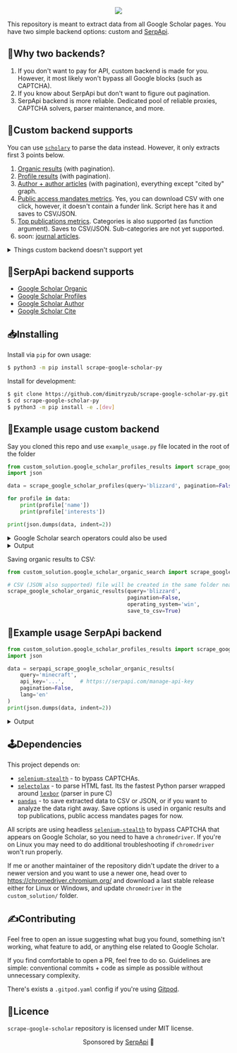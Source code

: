 <p align="center">
  <img src="https://user-images.githubusercontent.com/78694043/170675316-0d7be468-3a85-43b7-9151-260e4f2c1c7e.png" />
</p>


This repository is meant to extract data from all Google Scholar pages. You have two simple backend options: custom and [SerpApi](http://serpapi.com/).

## 🧐Why two backends?

1. If you don't want to pay for API, custom backend is made for you. However, it most likely won't bypass all Google blocks (such as CAPTCHA).
2. If you know about SerpApi but don't want to figure out pagination.
3. SerpApi backend is more reliable. Dedicated pool of reliable proxies, CAPTCHA solvers, parser maintenance, and more.


## 🧩Custom backend supports

You can use [`scholary`](https://github.com/scholarly-python-package/scholarly) to parse the data instead. However, it only extracts first 3 points below.  

1. [Organic results](https://scholar.google.com/scholar?hl=en&as_sdt=0%2C5&q=blizzard&btnG=&oq=blizz) (with pagination).
2. [Profile results](https://scholar.google.com/citations?view_op=search_authors&mauthors=blizzard&hl=en&oi=drw) (with pagination).
3. [Author + author articles](https://scholar.google.com/citations?user=6IQ8pQwAAAAJ&hl=en&oi=sra) (with pagination), everything except "cited by" graph.
4. [Public access mandates metrics](https://scholar.google.com/citations?view_op=mandates_leaderboard&hl=en). Yes, you can download CSV with one click, however, it doesn't contain a funder link. Script here has it and saves to CSV/JSON.
5. [Top publications metrics](https://scholar.google.com/citations?view_op=top_venues&hl=en). Categories is also supported (as function argument). Saves to CSV/JSON. Sub-categories are not yet supported.
6. soon: [journal articles](https://github.com/dimitryzub/scrape-google-scholar/issues/2).

<details>
<summary>Things custom backend doesn't support yet</summary>

1. Organic results filters (case law, sorting, period ranges). You can add those URL parameters yourself easily to the `google_scholar_organic_search.py` file (line `123`, `136`), where `driver.get()` is being called.
2. Author page -> cited by graph.
3. Extracting [journal articles page](https://scholar.google.com/citations?hl=uk&vq=en&view_op=list_hcore&venue=9oNLl9DgMnQJ.2022). The [issue to add this page is open](https://github.com/dimitryzub/scrape-google-scholar/issues/2).
4. [Top publications metrics page](https://scholar.google.com/citations?view_op=top_venues&hl=en). Subcategories are not yet supported, it's in a TODO list. 
5. Update [cite results](https://scholar.google.com/scholar?hl=en&as_sdt=0%2C5&q=blizzard+effects+xanax&oq=blizzard+effects+x#d=gs_cit&t=1674718593252&u=%2Fscholar%3Fq%3Dinfo%3Alm-jhjzd72UJ%3Ascholar.google.com%2F%26output%3Dcite%26scirp%3D7%26hl%3Den) page extraction.

</details>

## 🔮SerpApi backend supports

- [Google Scholar Organic](https://serpapi.com/google-scholar-organic-results)
- [Google Scholar Profiles](https://serpapi.com/google-scholar-profilesapi)
- [Google Scholar Author](https://serpapi.com/google-scholar-author-api)
- [Google Scholar Cite](https://serpapi.com/google-scholar-cite-api)

## 📥Installing

Install via `pip` for own usage:

```bash
$ python3 -m pip install scrape-google-scholar-py
```

Install for development:

```bash
$ git clone https://github.com/dimitryzub/scrape-google-scholar-py.git
$ cd scrape-google-scholar-py
$ python3 -m pip install -e .[dev]
```

## 📝Example usage custom backend

Say you cloned this repo and use `example_usage.py` file located in the root of the folder

```python
from custom_solution.google_scholar_profiles_results import scrape_google_scholar_profiles
import json

data = scrape_google_scholar_profiles(query='blizzard', pagination=False, operating_system='win')

for profile in data:
    print(profile['name'])
    print(profile['interests'])

print(json.dumps(data, indent=2))
```

<details>
<summary>Google Scholar search operators could also be used</summary>

```lang-none
label:computer_vision "Michigan State University"|"U.Michigan"
```

This query will search all profiles from 2 universities based on "computer vision" query.
</details>


<details>
<summary>Output</summary>

Regular print: 

```lang-none
Adam Lobel
['Gaming', 'Emotion regulation']
Daniel Blizzard
None
Shuo Chen
['Machine Learning', 'Data Mining', 'Artificial Intelligence']
Ian Livingston
['Human-computer interaction', 'User Experience', 'Player Experience', 'User Research', 'Games']
Minli Xu
['Game', 'Machine Learning', 'Data Science', 'Bioinformatics']
Je Seok Lee
['HCI', 'Player Experience', 'Games', 'Esports']
Alisha Ness
None
Xingyu (Alfred) Liu
['Machine Learning in Game Development']
Amanda LL Cullen
['Games Studies', 'Fan Studies', 'Live Streaming']
Nicole "Nikki" Crenshaw
['MMOs', 'Neoliberalism', 'Social Affordances', 'Identity', 'Accessibility']
```

And a JSON:

```json
[
  {
    "name": "Adam Lobel",
    "link": "https://scholar.google.com/citations?hl=en&user=_xwYD2sAAAAJ",
    "affiliations": "Blizzard Entertainment",
    "interests": [
      "Gaming",
      "Emotion regulation"
    ],
    "email": "Verified email at AdamLobel.com",
    "cited_by_count": 3593
  },
  {
    "name": "Daniel Blizzard",
    "link": "https://scholar.google.com/citations?hl=en&user=dk4LWEgAAAAJ",
    "affiliations": "",
    "interests": null,
    "email": null,
    "cited_by_count": 1041
  },
  {
    "name": "Shuo Chen",
    "link": "https://scholar.google.com/citations?hl=en&user=OBf4YnkAAAAJ",
    "affiliations": "Senior Data Scientist, Blizzard Entertainment",
    "interests": [
      "Machine Learning",
      "Data Mining",
      "Artificial Intelligence"
    ],
    "email": "Verified email at cs.cornell.edu",
    "cited_by_count": 725
  },
  {
    "name": "Ian Livingston",
    "link": "https://scholar.google.com/citations?hl=en&user=xBHVqNIAAAAJ",
    "affiliations": "Blizzard Entertainment",
    "interests": [
      "Human-computer interaction",
      "User Experience",
      "Player Experience",
      "User Research",
      "Games"
    ],
    "email": "Verified email at usask.ca",
    "cited_by_count": 652
  },
  {
    "name": "Minli Xu",
    "link": "https://scholar.google.com/citations?hl=en&user=QST5iogAAAAJ",
    "affiliations": "Blizzard Entertainment",
    "interests": [
      "Game",
      "Machine Learning",
      "Data Science",
      "Bioinformatics"
    ],
    "email": "Verified email at blizzard.com",
    "cited_by_count": 541
  },
  {
    "name": "Je Seok Lee",
    "link": "https://scholar.google.com/citations?hl=en&user=vuvtlzQAAAAJ",
    "affiliations": "Blizzard Entertainment",
    "interests": [
      "HCI",
      "Player Experience",
      "Games",
      "Esports"
    ],
    "email": "Verified email at uci.edu",
    "cited_by_count": 386
  },
  {
    "name": "Alisha Ness",
    "link": "https://scholar.google.com/citations?hl=en&user=xQuwVfkAAAAJ",
    "affiliations": "Activision Blizzard",
    "interests": null,
    "email": null,
    "cited_by_count": 324
  },
  {
    "name": "Xingyu (Alfred) Liu",
    "link": "https://scholar.google.com/citations?hl=en&user=VW9ukOwAAAAJ",
    "affiliations": "Blizzard Entertainment",
    "interests": [
      "Machine Learning in Game Development"
    ],
    "email": null,
    "cited_by_count": 256
  },
  {
    "name": "Amanda LL Cullen",
    "link": "https://scholar.google.com/citations?hl=en&user=oqna6OgAAAAJ",
    "affiliations": "Blizzard Entertainment",
    "interests": [
      "Games Studies",
      "Fan Studies",
      "Live Streaming"
    ],
    "email": null,
    "cited_by_count": 247
  },
  {
    "name": "Nicole \"Nikki\" Crenshaw",
    "link": "https://scholar.google.com/citations?hl=en&user=zmRH6E0AAAAJ",
    "affiliations": "Blizzard Entertainment",
    "interests": [
      "MMOs",
      "Neoliberalism",
      "Social Affordances",
      "Identity",
      "Accessibility"
    ],
    "email": "Verified email at uci.edu",
    "cited_by_count": 202
  }
]
```

</details>


Saving organic results to CSV:

```python
from custom_solution.google_scholar_organic_search import scrape_google_scholar_organic_results

# CSV (JSON also supported) file will be created in the same folder near the runnable script
scrape_google_scholar_organic_results(query='blizzard', 
                                      pagination=False, 
                                      operating_system='win', 
                                      save_to_csv=True)
```


## 📝Example usage SerpApi backend

```python
from custom_solution.google_scholar_profiles_results import scrape_google_scholar_profiles
import json

data = serpapi_scrape_google_scholar_organic_results(
    query='minecraft',
    api_key='...',     # https://serpapi.com/manage-api-key
    pagination=False,
    lang='en'
)
print(json.dumps(data, indent=2))
```

<details>
<summary>Output</summary>

```json
[
  {
    "position": 0,
    "title": "Mining learning and crafting scientific experiments: a literature review on the use of minecraft in education and research",
    "result_id": "61OUs-3P374J",
    "link": "https://www.jstor.org/stable/pdf/jeductechsoci.19.2.355.pdf?&seq=1",
    "snippet": "\u2026 Minecraft have aroused the attention of teachers and researchers alike. To gain insights into the applicability of Minecraft, \u2026 our own considerable experience with Minecraft in courses on \u2026",
    "publication_info": {
      "summary": "S Nebel, S Schneider, GD Rey - Journal of Educational Technology & \u2026, 2016 - JSTOR",
      "authors": [
        {
          "name": "S Nebel",
          "link": "https://scholar.google.com/citations?user=_WTrwUwAAAAJ&hl=en&oi=sra",
          "serpapi_scholar_link": "https://serpapi.com/search.json?author_id=_WTrwUwAAAAJ&engine=google_scholar_author&hl=en", 
          "author_id": "_WTrwUwAAAAJ"
        },
        {
          "name": "S Schneider",
          "link": "https://scholar.google.com/citations?user=6Lh4FBMAAAAJ&hl=en&oi=sra",
          "serpapi_scholar_link": "https://serpapi.com/search.json?author_id=6Lh4FBMAAAAJ&engine=google_scholar_author&hl=en", 
          "author_id": "6Lh4FBMAAAAJ"
        },
        {
          "name": "GD Rey",
          "link": "https://scholar.google.com/citations?user=jCilMQoAAAAJ&hl=en&oi=sra",
          "serpapi_scholar_link": "https://serpapi.com/search.json?author_id=jCilMQoAAAAJ&engine=google_scholar_author&hl=en", 
          "author_id": "jCilMQoAAAAJ"
        }
      ]
    },
    "resources": [
      {
        "title": "researchgate.net",
        "file_format": "PDF",
        "link": "https://www.researchgate.net/profile/Steve-Nebel/publication/301232882_Mining_Learning_and_Crafting_Scientific_Experiments_A_Literature_Review_on_the_Use_of_Minecraft_in_Education_and_Research/links/570e709008aed4bec6fddad4/Mining-Learning-and-Crafting-Scientific-Experiments-A-Literature-Review-on-the-Use-of-Minecraft-in-Education-and-Research.pdf"
      }
    ],
    "inline_links": {
      "serpapi_cite_link": "https://serpapi.com/search.json?engine=google_scholar_cite&q=61OUs-3P374J",
      "cited_by": {
        "total": 358,
        "link": "https://scholar.google.com/scholar?cites=13753940406839825387&as_sdt=2005&sciodt=0,5&hl=en",
        "cites_id": "13753940406839825387",
        "serpapi_scholar_link": "https://serpapi.com/search.json?as_sdt=2005&cites=13753940406839825387&engine=google_scholar&hl=en"
      },
      "related_pages_link": "https://scholar.google.com/scholar?q=related:61OUs-3P374J:scholar.google.com/&scioq=minecraft&hl=en&as_sdt=0,5",
      "serpapi_related_pages_link": "https://serpapi.com/search.json?as_sdt=0%2C5&engine=google_scholar&hl=en&q=related%3A61OUs-3P374J%3Ascholar.google.com%2F",
      "versions": {
        "total": 10,
        "link": "https://scholar.google.com/scholar?cluster=13753940406839825387&hl=en&as_sdt=0,5",
        "cluster_id": "13753940406839825387",
        "serpapi_scholar_link": "https://serpapi.com/search.json?as_sdt=0%2C5&cluster=13753940406839825387&engine=google_scholar&hl=en"
      }
    }
  },
  {
    "position": 1,
    "title": "Minecraft, beyond construction and survival",
    "result_id": "_Lo9erywZPUJ",
    "type": "Pdf",
    "link": "https://stacks.stanford.edu/file/druid:qq694ht6771/WellPlayed-v1n1-11.pdf#page=9",
    "snippet": "\" We\u2019ll keep releasing expansions and keep the game alive, but there needs to be some kind of final version that you can point at and say,\u2018I did this!\u2019... I\u2019m not sure why I feel a need to \u2026",
    "publication_info": {
      "summary": "SC Duncan - 2011 - stacks.stanford.edu",
      "authors": [
        {
          "name": "SC Duncan",
          "link": "https://scholar.google.com/citations?user=Ypqv_IEAAAAJ&hl=en&oi=sra",
          "serpapi_scholar_link": "https://serpapi.com/search.json?author_id=Ypqv_IEAAAAJ&engine=google_scholar_author&hl=en", 
          "author_id": "Ypqv_IEAAAAJ"
        }
      ]
    },
    "resources": [
      {
        "title": "stanford.edu",
        "file_format": "PDF",
        "link": "https://stacks.stanford.edu/file/druid:qq694ht6771/WellPlayed-v1n1-11.pdf#page=9"
      }
    ],
    "inline_links": {
      "serpapi_cite_link": "https://serpapi.com/search.json?engine=google_scholar_cite&q=_Lo9erywZPUJ",
      "cited_by": {
        "total": 288,
        "link": "https://scholar.google.com/scholar?cites=17682452360514616060&as_sdt=2005&sciodt=0,5&hl=en",
        "cites_id": "17682452360514616060",
        "serpapi_scholar_link": "https://serpapi.com/search.json?as_sdt=2005&cites=17682452360514616060&engine=google_scholar&hl=en"
      },
      "related_pages_link": "https://scholar.google.com/scholar?q=related:_Lo9erywZPUJ:scholar.google.com/&scioq=minecraft&hl=en&as_sdt=0,5",
      "serpapi_related_pages_link": "https://serpapi.com/search.json?as_sdt=0%2C5&engine=google_scholar&hl=en&q=related%3A_Lo9erywZPUJ%3Ascholar.google.com%2F",
      "versions": {
        "total": 6,
        "link": "https://scholar.google.com/scholar?cluster=17682452360514616060&hl=en&as_sdt=0,5",
        "cluster_id": "17682452360514616060",
        "serpapi_scholar_link": "https://serpapi.com/search.json?as_sdt=0%2C5&cluster=17682452360514616060&engine=google_scholar&hl=en"
      },
      "cached_page_link": "https://scholar.googleusercontent.com/scholar?q=cache:_Lo9erywZPUJ:scholar.google.com/+minecraft&hl=en&as_sdt=0,5"
    }
  },
  {
    "position": 2,
    "title": "Minecraft as a creative tool: A case study",
    "result_id": "wOTRJ8q0KIsJ",
    "link": "https://www.igi-global.com/article/minecraft-as-a-creative-tool/116516",
    "snippet": "\u2026 environment, Minecraft. In the following case study, the authors explored the use of Minecraft in \u2026 The authors demonstrate that Minecraft offers a unique opportunity for students to display \u2026",
    "publication_info": {
      "summary": "M Cipollone, CC Schifter, RA Moffat - International Journal of Game \u2026, 2014 - igi-global.com"
    },
    "resources": [
      {
        "title": "minecraft.school.nz",
        "file_format": "PDF",
        "link": "https://www.minecraft.school.nz/uploads/2/9/6/3/2963069/minecraft-as-a-creative-tool_-a-case-study_cipollone2014.pdf"
      }
    ],
    "inline_links": {
      "serpapi_cite_link": "https://serpapi.com/search.json?engine=google_scholar_cite&q=wOTRJ8q0KIsJ",
      "cited_by": {
        "total": 102,
        "link": "https://scholar.google.com/scholar?cites=10027463350684869824&as_sdt=2005&sciodt=0,5&hl=en",
        "cites_id": "10027463350684869824",
        "serpapi_scholar_link": "https://serpapi.com/search.json?as_sdt=2005&cites=10027463350684869824&engine=google_scholar&hl=en"
      },
      "related_pages_link": "https://scholar.google.com/scholar?q=related:wOTRJ8q0KIsJ:scholar.google.com/&scioq=minecraft&hl=en&as_sdt=0,5",
      "serpapi_related_pages_link": "https://serpapi.com/search.json?as_sdt=0%2C5&engine=google_scholar&hl=en&q=related%3AwOTRJ8q0KIsJ%3Ascholar.google.com%2F",
      "versions": {
        "total": 9,
        "link": "https://scholar.google.com/scholar?cluster=10027463350684869824&hl=en&as_sdt=0,5",
        "cluster_id": "10027463350684869824",
        "serpapi_scholar_link": "https://serpapi.com/search.json?as_sdt=0%2C5&cluster=10027463350684869824&engine=google_scholar&hl=en"
      }
    }
  },
  {
    "position": 3,
    "title": "Learning mathematics through Minecraft",
    "result_id": "Hh4p5NaYNu0J",
    "link": "https://pubs.nctm.org/abstract/journals/tcm/21/1/article-p56.xml",
    "snippet": "\u2026 Minecraft to explore area and perimeter. First, the teacher reviewed the definition of perimeter and area. Using a class set of iPods with Minecraft \u2026 Minecraft forms a medium to explore \u2026",
    "publication_info": {
      "summary": "B Bos, L Wilder, M Cook, R O'Donnell - Teaching Children \u2026, 2014 - pubs.nctm.org",
      "authors": [
        {
          "name": "B Bos",
          "link": "https://scholar.google.com/citations?user=DfdRg-8AAAAJ&hl=en&oi=sra",
          "serpapi_scholar_link": "https://serpapi.com/search.json?author_id=DfdRg-8AAAAJ&engine=google_scholar_author&hl=en", 
          "author_id": "DfdRg-8AAAAJ"
        }
      ]
    },
    "resources": [
      {
        "title": "researchgate.net",
        "file_format": "PDF",
        "link": "https://www.researchgate.net/profile/Beth-Bos/publication/267507986_Learning_mathematics_through_Minecraft_Authors/links/545103b80cf249aa53dc8eb2/Learning-mathematics-through-Minecraft-Authors.pdf"
      }
    ],
    "inline_links": {
      "serpapi_cite_link": "https://serpapi.com/search.json?engine=google_scholar_cite&q=Hh4p5NaYNu0J",
      "cited_by": {
        "total": 120,
        "link": "https://scholar.google.com/scholar?cites=17093017484449619486&as_sdt=2005&sciodt=0,5&hl=en",
        "cites_id": "17093017484449619486",
        "serpapi_scholar_link": "https://serpapi.com/search.json?as_sdt=2005&cites=17093017484449619486&engine=google_scholar&hl=en"
      },
      "related_pages_link": "https://scholar.google.com/scholar?q=related:Hh4p5NaYNu0J:scholar.google.com/&scioq=minecraft&hl=en&as_sdt=0,5",
      "serpapi_related_pages_link": "https://serpapi.com/search.json?as_sdt=0%2C5&engine=google_scholar&hl=en&q=related%3AHh4p5NaYNu0J%3Ascholar.google.com%2F",
      "versions": {
        "total": 8,
        "link": "https://scholar.google.com/scholar?cluster=17093017484449619486&hl=en&as_sdt=0,5",
        "cluster_id": "17093017484449619486",
        "serpapi_scholar_link": "https://serpapi.com/search.json?as_sdt=0%2C5&cluster=17093017484449619486&engine=google_scholar&hl=en"
      }
    }
  },
  {
    "position": 4,
    "title": "A deep hierarchical approach to lifelong learning in minecraft",
    "result_id": "a_Er9i3hDtUJ",
    "link": "https://ojs.aaai.org/index.php/AAAI/article/view/10744",
    "snippet": "We propose a lifelong learning system that has the ability to reuse and transfer knowledge from one task to another while efficiently retaining the previously learned knowledge-base. \u2026",
    "publication_info": {
      "summary": "C Tessler, S Givony, T Zahavy, D Mankowitz\u2026 - Proceedings of the \u2026, 2017 - ojs.aaai.org",
      "authors": [
        {
          "name": "C Tessler",
          "link": "https://scholar.google.com/citations?user=7eLKa3IAAAAJ&hl=en&oi=sra",
          "serpapi_scholar_link": "https://serpapi.com/search.json?author_id=7eLKa3IAAAAJ&engine=google_scholar_author&hl=en", 
          "author_id": "7eLKa3IAAAAJ"
        },
        {
          "name": "S Givony",
          "link": "https://scholar.google.com/citations?user=nlVsO4YAAAAJ&hl=en&oi=sra",
          "serpapi_scholar_link": "https://serpapi.com/search.json?author_id=nlVsO4YAAAAJ&engine=google_scholar_author&hl=en", 
          "author_id": "nlVsO4YAAAAJ"
        },
        {
          "name": "T Zahavy",
          "link": "https://scholar.google.com/citations?user=9dXN6cMAAAAJ&hl=en&oi=sra",
          "serpapi_scholar_link": "https://serpapi.com/search.json?author_id=9dXN6cMAAAAJ&engine=google_scholar_author&hl=en", 
          "author_id": "9dXN6cMAAAAJ"
        },
        {
          "name": "D Mankowitz",
          "link": "https://scholar.google.com/citations?user=v84tWxsAAAAJ&hl=en&oi=sra",
          "serpapi_scholar_link": "https://serpapi.com/search.json?author_id=v84tWxsAAAAJ&engine=google_scholar_author&hl=en", 
          "author_id": "v84tWxsAAAAJ"
        }
      ]
    },
    "resources": [
      {
        "title": "aaai.org",
        "file_format": "PDF",
        "link": "https://ojs.aaai.org/index.php/AAAI/article/view/10744/10603"
      }
    ],
    "inline_links": {
      "serpapi_cite_link": "https://serpapi.com/search.json?engine=google_scholar_cite&q=a_Er9i3hDtUJ",
      "cited_by": {
        "total": 364,
        "link": "https://scholar.google.com/scholar?cites=15352455767272452459&as_sdt=2005&sciodt=0,5&hl=en",
        "cites_id": "15352455767272452459",
        "serpapi_scholar_link": "https://serpapi.com/search.json?as_sdt=2005&cites=15352455767272452459&engine=google_scholar&hl=en"
      },
      "related_pages_link": "https://scholar.google.com/scholar?q=related:a_Er9i3hDtUJ:scholar.google.com/&scioq=minecraft&hl=en&as_sdt=0,5",
      "serpapi_related_pages_link": "https://serpapi.com/search.json?as_sdt=0%2C5&engine=google_scholar&hl=en&q=related%3Aa_Er9i3hDtUJ%3Ascholar.google.com%2F",
      "versions": {
        "total": 13,
        "link": "https://scholar.google.com/scholar?cluster=15352455767272452459&hl=en&as_sdt=0,5",
        "cluster_id": "15352455767272452459",
        "serpapi_scholar_link": "https://serpapi.com/search.json?as_sdt=0%2C5&cluster=15352455767272452459&engine=google_scholar&hl=en"
      },
      "cached_page_link": "https://scholar.googleusercontent.com/scholar?q=cache:a_Er9i3hDtUJ:scholar.google.com/+minecraft&hl=en&as_sdt=0,5"
    }
  },
  {
    "position": 5,
    "title": "Teaching scientific concepts using a virtual world: Minecraft.",
    "result_id": "Oh88DuoTaLYJ",
    "link": "https://search.informit.org/doi/abs/10.3316/aeipt.195598",
    "snippet": "Minecraft is a multiplayer sandbox video game based in a virtual world modelled on the real \u2026 of Minecraft lends itself to the teaching of various academic subjects. Minecraft also has a \u2026",
    "publication_info": {
      "summary": "D Short - Teaching science, 2012 - search.informit.org",
      "authors": [
        {
          "name": "D Short",
          "link": "https://scholar.google.com/citations?user=ec_1ZmMAAAAJ&hl=en&oi=sra",
          "serpapi_scholar_link": "https://serpapi.com/search.json?author_id=ec_1ZmMAAAAJ&engine=google_scholar_author&hl=en", 
          "author_id": "ec_1ZmMAAAAJ"
        }
      ]
    },
    "resources": [
      {
        "title": "academia.edu",
        "file_format": "PDF",
        "link": "https://www.academia.edu/download/31153502/Short-2012-MC-Color-Version.pdf"
      }
    ],
    "inline_links": {
      "serpapi_cite_link": "https://serpapi.com/search.json?engine=google_scholar_cite&q=Oh88DuoTaLYJ",
      "cited_by": {
        "total": 274,
        "link": "https://scholar.google.com/scholar?cites=13143777408462888762&as_sdt=2005&sciodt=0,5&hl=en",
        "cites_id": "13143777408462888762",
        "serpapi_scholar_link": "https://serpapi.com/search.json?as_sdt=2005&cites=13143777408462888762&engine=google_scholar&hl=en"
      },
      "related_pages_link": "https://scholar.google.com/scholar?q=related:Oh88DuoTaLYJ:scholar.google.com/&scioq=minecraft&hl=en&as_sdt=0,5",
      "serpapi_related_pages_link": "https://serpapi.com/search.json?as_sdt=0%2C5&engine=google_scholar&hl=en&q=related%3AOh88DuoTaLYJ%3Ascholar.google.com%2F",
      "versions": {
        "total": 8,
        "link": "https://scholar.google.com/scholar?cluster=13143777408462888762&hl=en&as_sdt=0,5",
        "cluster_id": "13143777408462888762",
        "serpapi_scholar_link": "https://serpapi.com/search.json?as_sdt=0%2C5&cluster=13143777408462888762&engine=google_scholar&hl=en"
      }
    }
  },
  {
    "position": 6,
    "title": "Investigating the role of Minecraft in educational learning environments",
    "result_id": "6RcOZdlG3CcJ",
    "link": "https://www.tandfonline.com/doi/abs/10.1080/09523987.2016.1254877",
    "snippet": "\u2026 This research paper identifies the way in which Minecraft Edu can be used to contribute to the teaching 
and learning of secondary students via a multiple case research study. Minecraft \u2026",
    "publication_info": {
      "summary": "N Callaghan - Educational Media International, 2016 - Taylor & Francis"
    },
    "inline_links": {
      "serpapi_cite_link": "https://serpapi.com/search.json?engine=google_scholar_cite&q=6RcOZdlG3CcJ",
      "cited_by": {
        "total": 95,
        "link": "https://scholar.google.com/scholar?cites=2872248561872803817&as_sdt=2005&sciodt=0,5&hl=en",
        "cites_id": "2872248561872803817",
        "serpapi_scholar_link": "https://serpapi.com/search.json?as_sdt=2005&cites=2872248561872803817&engine=google_scholar&hl=en"
      },
      "related_pages_link": "https://scholar.google.com/scholar?q=related:6RcOZdlG3CcJ:scholar.google.com/&scioq=minecraft&hl=en&as_sdt=0,5",
      "serpapi_related_pages_link": "https://serpapi.com/search.json?as_sdt=0%2C5&engine=google_scholar&hl=en&q=related%3A6RcOZdlG3CcJ%3Ascholar.google.com%2F",
      "versions": {
        "total": 3,
        "link": "https://scholar.google.com/scholar?cluster=2872248561872803817&hl=en&as_sdt=0,5",
        "cluster_id": "2872248561872803817",
        "serpapi_scholar_link": "https://serpapi.com/search.json?as_sdt=0%2C5&cluster=2872248561872803817&engine=google_scholar&hl=en"
      }
    }
  },
  {
    "position": 7,
    "title": "Maker culture and Minecraft: implications for the future of learning",
    "result_id": "h27IfZ5va2YJ",
    "link": "https://www.tandfonline.com/doi/abs/10.1080/09523987.2015.1075103",
    "snippet": "\u2026 be best to subscribe to for gathering information on Minecraft maker culture. From there, we \u2026 the 
Minecraft videos that we are studying \u201ccreators\u201d due to the culture of the Minecraft video \u2026",
    "publication_info": {
      "summary": "DJ Niemeyer, HR Gerber - Educational Media International, 2015 - Taylor & Francis",
      "authors": [
        {
          "name": "DJ Niemeyer",
          "link": "https://scholar.google.com/citations?user=iEZOnzQAAAAJ&hl=en&oi=sra",
          "serpapi_scholar_link": "https://serpapi.com/search.json?author_id=iEZOnzQAAAAJ&engine=google_scholar_author&hl=en", 
          "author_id": "iEZOnzQAAAAJ"
        },
        {
          "name": "HR Gerber",
          "link": "https://scholar.google.com/citations?user=DwyCTMUAAAAJ&hl=en&oi=sra",
          "serpapi_scholar_link": "https://serpapi.com/search.json?author_id=DwyCTMUAAAAJ&engine=google_scholar_author&hl=en", 
          "author_id": "DwyCTMUAAAAJ"
        }
      ]
    },
    "resources": [
      {
        "title": "publicservicesalliance.org",
        "file_format": "PDF",
        "link": "http://publicservicesalliance.org/wp-content/uploads/2016/06/Maker_culture_and_Minecraft_implications.pdf"    
      }
    ],
    "inline_links": {
      "serpapi_cite_link": "https://serpapi.com/search.json?engine=google_scholar_cite&q=h27IfZ5va2YJ",
      "cited_by": {
        "total": 114,
        "link": "https://scholar.google.com/scholar?cites=7380115140882493063&as_sdt=2005&sciodt=0,5&hl=en",
        "cites_id": "7380115140882493063",
        "serpapi_scholar_link": "https://serpapi.com/search.json?as_sdt=2005&cites=7380115140882493063&engine=google_scholar&hl=en"
      },
      "related_pages_link": "https://scholar.google.com/scholar?q=related:h27IfZ5va2YJ:scholar.google.com/&scioq=minecraft&hl=en&as_sdt=0,5",
      "serpapi_related_pages_link": "https://serpapi.com/search.json?as_sdt=0%2C5&engine=google_scholar&hl=en&q=related%3Ah27IfZ5va2YJ%3Ascholar.google.com%2F",
      "versions": {
        "total": 8,
        "link": "https://scholar.google.com/scholar?cluster=7380115140882493063&hl=en&as_sdt=0,5",
        "cluster_id": "7380115140882493063",
        "serpapi_scholar_link": "https://serpapi.com/search.json?as_sdt=0%2C5&cluster=7380115140882493063&engine=google_scholar&hl=en"
      }
    }
  },
  {
    "position": 8,
    "title": "Control of memory, active perception, and action in minecraft",
    "result_id": "-5uM8qRUviwJ",
    "link": "http://proceedings.mlr.press/v48/oh16.html",
    "snippet": "In this paper, we introduce a new set of reinforcement learning (RL) tasks in Minecraft (a flexible 3D world). 
We then use these tasks to systematically compare and contrast existing \u2026",
    "publication_info": {
      "summary": "J Oh, V Chockalingam, H Lee - \u2026 conference on machine \u2026, 2016 - proceedings.mlr.press",
      "authors": [
        {
          "name": "J Oh",
          "link": "https://scholar.google.com/citations?user=LNUeOu4AAAAJ&hl=en&oi=sra",
          "serpapi_scholar_link": "https://serpapi.com/search.json?author_id=LNUeOu4AAAAJ&engine=google_scholar_author&hl=en", 
          "author_id": "LNUeOu4AAAAJ"
        },
        {
          "name": "V Chockalingam",
          "link": "https://scholar.google.com/citations?user=CM2UkioAAAAJ&hl=en&oi=sra",
          "serpapi_scholar_link": "https://serpapi.com/search.json?author_id=CM2UkioAAAAJ&engine=google_scholar_author&hl=en", 
          "author_id": "CM2UkioAAAAJ"
        },
        {
          "name": "H Lee",
          "link": "https://scholar.google.com/citations?user=fmSHtE8AAAAJ&hl=en&oi=sra",
          "serpapi_scholar_link": "https://serpapi.com/search.json?author_id=fmSHtE8AAAAJ&engine=google_scholar_author&hl=en", 
          "author_id": "fmSHtE8AAAAJ"
        }
      ]
    },
    "resources": [
      {
        "title": "mlr.press",
        "file_format": "PDF",
        "link": "http://proceedings.mlr.press/v48/oh16.pdf"
      }
    ],
    "inline_links": {
      "serpapi_cite_link": "https://serpapi.com/search.json?engine=google_scholar_cite&q=-5uM8qRUviwJ",
      "cited_by": {
        "total": 317,
        "link": "https://scholar.google.com/scholar?cites=3224107450664524795&as_sdt=2005&sciodt=0,5&hl=en",
        "cites_id": "3224107450664524795",
        "serpapi_scholar_link": "https://serpapi.com/search.json?as_sdt=2005&cites=3224107450664524795&engine=google_scholar&hl=en"
      },
      "related_pages_link": "https://scholar.google.com/scholar?q=related:-5uM8qRUviwJ:scholar.google.com/&scioq=minecraft&hl=en&as_sdt=0,5",
      "serpapi_related_pages_link": "https://serpapi.com/search.json?as_sdt=0%2C5&engine=google_scholar&hl=en&q=related%3A-5uM8qRUviwJ%3Ascholar.google.com%2F",
      "versions": {
        "total": 7,
        "link": "https://scholar.google.com/scholar?cluster=3224107450664524795&hl=en&as_sdt=0,5",
        "cluster_id": "3224107450664524795",
        "serpapi_scholar_link": "https://serpapi.com/search.json?as_sdt=0%2C5&cluster=3224107450664524795&engine=google_scholar&hl=en"
      },
      "cached_page_link": "http://scholar.googleusercontent.com/scholar?q=cache:-5uM8qRUviwJ:scholar.google.com/+minecraft&hl=en&as_sdt=0,5"
    }
  },
  {
    "position": 9,
    "title": "Minecraft as a teaching tool: One case study",
    "result_id": "yItxbN8DVXYJ",
    "link": "https://www.learntechlib.org/p/48540/",
    "snippet": "We know games help students gain skills and insights in many ways, and that games are engaging. With new online MMOPRPG games, like Minecraft, what we do not know is what \u2026",
    "publication_info": {
      "summary": "C Schifter, M Cipollone - Society for Information Technology & \u2026, 2013 - learntechlib.org"
    },
    "inline_links": {
      "serpapi_cite_link": "https://serpapi.com/search.json?engine=google_scholar_cite&q=yItxbN8DVXYJ",
      "cited_by": {
        "total": 55,
        "link": "https://scholar.google.com/scholar?cites=8526725727627873224&as_sdt=2005&sciodt=0,5&hl=en",
        "cites_id": "8526725727627873224",
        "serpapi_scholar_link": "https://serpapi.com/search.json?as_sdt=2005&cites=8526725727627873224&engine=google_scholar&hl=en"
      },
      "related_pages_link": "https://scholar.google.com/scholar?q=related:yItxbN8DVXYJ:scholar.google.com/&scioq=minecraft&hl=en&as_sdt=0,5",
      "serpapi_related_pages_link": "https://serpapi.com/search.json?as_sdt=0%2C5&engine=google_scholar&hl=en&q=related%3AyItxbN8DVXYJ%3Ascholar.google.com%2F",
      "versions": {
        "total": 2,
        "link": "https://scholar.google.com/scholar?cluster=8526725727627873224&hl=en&as_sdt=0,5",
        "cluster_id": "8526725727627873224",
        "serpapi_scholar_link": "https://serpapi.com/search.json?as_sdt=0%2C5&cluster=8526725727627873224&engine=google_scholar&hl=en"
      }
    }
  }
]
```

</details>

## 🕹Dependencies

This project depends on:
- [`selenium-stealth`](https://github.com/diprajpatra/selenium-stealth) - to bypass CAPTCHAs.
- [`selectolax`](https://github.com/rushter/selectolax) - to parse HTML fast. Its the fastest Python parser wrapped around [`lexbor`](https://github.com/lexbor/lexbor) (parser in pure C)
- [`pandas`](https://pandas.pydata.org/) - to save extracted data to CSV or JSON, or if you want to analyze the data right away. Save options is used in organic results and top publications, public access mandates pages for now.

All scripts are using headless [`selenium-stealth`](https://github.com/diprajpatra/selenium-stealth) to bypass CAPTCHA that appears on Google Scholar, so you need to have a `chromedriver`. If you're on Linux you may need to do additional troubleshooting if `chromedriver` won't run properly.

If me or another maintainer of the repository didn't update the driver to a newer version and you want to use a newer one, head over to https://chromedriver.chromium.org/ and download a last stable release either for Linux or Windows, and update `chromedriver` in the `custom_solution/` folder.

## ✍Contributing

Feel free to open an issue suggesting what bug you found, something isn't working, what feature to add, or anything else related to Google Scholar.

If you find comfortable to open a PR, feel free to do so. Guidelines are simple: conventional commits + code as simple as possible without unnecessary complexity.

There's exists a `.gitpod.yaml` config if you're using [Gitpod](https://www.gitpod.io/). 

## 📜Licence

`scrape-google-scholar` repository is licensed under MIT license.

<p align="center">Sponsored by <a href="https://serpapi.com/">SerpApi</a> 💛</p>